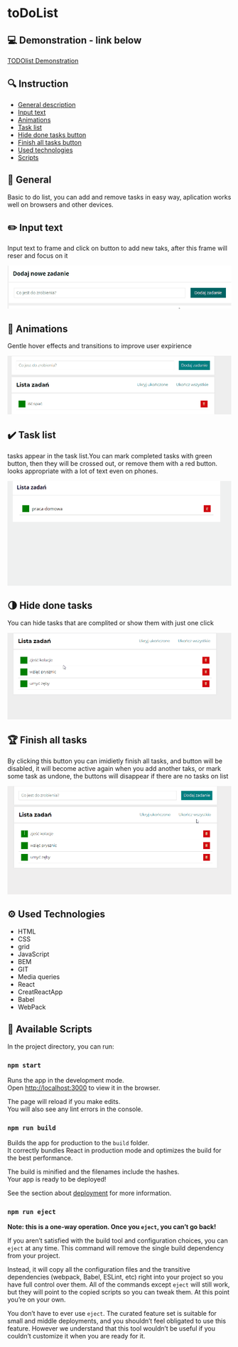 # toDoList


## :computer: Demonstration - link below
[TODOlist Demonstration](https://krzysztof-jaczewski.github.io/toDoList-react/)
## :mag: Instruction
* [General description](#General)
* [Input text](#Input_text)
* [Animations](#Animations)
* [Task list](#Task_list)
* [Hide done tasks button](#Hide-done-tasks)
* [Finish all tasks button ](#Finish-all-tasks)
* [Used technologies](#Used-Technologies)
* [Scripts](#Available-Scripts)


## :memo: General
Basic to do list, you can add and remove tasks in easy way, aplication works well on browsers and other devices.
## :pencil2: Input text
Input text to frame and click on button to add new taks, after this frame will reser and focus on it

![logo](public/readme/Input.gif)

## :seedling: Animations 
Gentle hover effects and transitions to improve user expirience

![hidebutton](public/readme/animation.gif)
## :heavy_check_mark: Task list
tasks appear in the task list.You can mark completed tasks with green button, then they will be crossed out, or remove them with a red button. looks appropriate with a lot of text even on phones.

![input](public/readme/taskList.gif)
## :last_quarter_moon: Hide done tasks
You can hide tasks that are complited or show them with just one click

![hideButton](public/readme/hideDoneTasks.gif)
## :trophy: Finish all tasks
By clicking this button you can imidietly finish all tasks, and button will be disabled, it will become active again when you add another taks, or mark some task as undone, the buttons will disappear if there are no tasks on list

![hideAllTasksbutton](public/readme/allTasksDone.gif)
## :gear: Used Technologies

* HTML
* CSS 
* grid
* JavaScript
* BEM
* GIT
* Media queries
* React
* CreatReactApp
* Babel
* WebPack
## :wrench: Available Scripts

In the project directory, you can run:

### `npm start`

Runs the app in the development mode.\
Open [http://localhost:3000](http://localhost:3000) to view it in the browser.

The page will reload if you make edits.\
You will also see any lint errors in the console.

### `npm run build`

Builds the app for production to the `build` folder.\
It correctly bundles React in production mode and optimizes the build for the best performance.

The build is minified and the filenames include the hashes.\
Your app is ready to be deployed!

See the section about [deployment](https://facebook.github.io/create-react-app/docs/deployment) for more information.

### `npm run eject`

**Note: this is a one-way operation. Once you `eject`, you can’t go back!**

If you aren’t satisfied with the build tool and configuration choices, you can `eject` at any time. This command will remove the single build dependency from your project.

Instead, it will copy all the configuration files and the transitive dependencies (webpack, Babel, ESLint, etc) right into your project so you have full control over them. All of the commands except `eject` will still work, but they will point to the copied scripts so you can tweak them. At this point you’re on your own.

You don’t have to ever use `eject`. The curated feature set is suitable for small and middle deployments, and you shouldn’t feel obligated to use this feature. However we understand that this tool wouldn’t be useful if you couldn’t customize it when you are ready for it.

